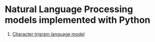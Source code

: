 # Natural Language Processing models implemented with Python 

1. [Character trigram language model](https://github.com/oaarnikoivu/nlp/tree/main/char_ngram_language_model)
